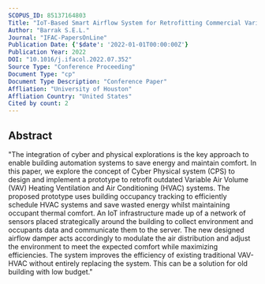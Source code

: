 ```yaml
---
SCOPUS_ID: 85137164803
Title: "IoT-Based Smart Airflow System for Retrofitting Commercial Variable Air Volume HVAC Systems"
Author: "Barrak S.E.L."
Journal: "IFAC-PapersOnLine"
Publication Date: {'$date': '2022-01-01T00:00:00Z'}
Publication Year: 2022
DOI: "10.1016/j.ifacol.2022.07.352"
Source Type: "Conference Proceeding"
Document Type: "cp"
Document Type Description: "Conference Paper"
Affliation: "University of Houston"
Affliation Country: "United States"
Cited by count: 2
---
```


## Abstract
"The integration of cyber and physical explorations is the key approach to enable building automation systems to save energy and maintain comfort. In this paper, we explore the concept of Cyber Physical system (CPS) to design and implement a prototype to retrofit outdated Variable Air Volume (VAV) Heating Ventilation and Air Conditioning (HVAC) systems. The proposed prototype uses building occupancy tracking to efficiently schedule HVAC systems and save wasted energy whilst maintaining occupant thermal comfort. An IoT infrastructure made up of a network of sensors placed strategically around the building to collect environment and occupants data and communicate them to the server. The new designed airflow damper acts accordingly to modulate the air distribution and adjust the environment to meet the expected comfort while maximizing efficiencies. The system improves the efficiency of existing traditional VAV-HVAC without entirely replacing the system. This can be a solution for old building with low budget."
